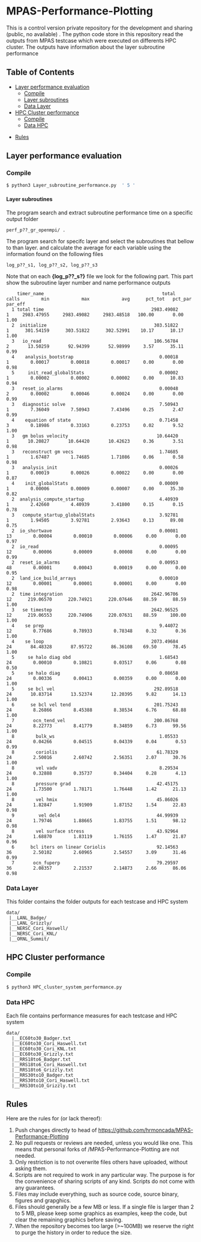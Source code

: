 # MPAS-Performance-Plotting
This is a control version private repository for the development and sharing (public, no available) . 
The python code store in this repository read the outputs from MPAS testcase which were executed on differents HPC cluster. The outputs have information about the layer subroutine performance 

## Table of Contents
- [Layer performance evaluation](#Layer-performance-evaluation)
  * [Compile](#Compile)
  * [Layer subroutines](#Layer-subroutines)
  * [Data Layer](#Data-Layer)
- [HPC Cluster performance](#HPC-Cluster-performance)
  * [Compile](#Compile)
  * [Data HPC](#Data-HPC-Cluster)
<!-- 
    + [Sub-sub-heading](#sub-sub-heading-1)
-->
- [Rules](#Rules)

<!-- Comments -->

## Layer performance evaluation
<!-- This is an h1 heading -->
### Compile
```sh
$ python3 Layer_subroutine_performance.py  ' 5 '
```
#### Layer subroutines
The program search and extract subroutine performance time on a specific output folder 
```
perf_p??_gr_openmpi/ . 
```
The program search for specifc layer and select the subroutines that bellow to than layer.
and calculate the average for each variable using the information found on the following files 
```
log_p??_s1, log_p??_s2, log_p??_s3
```
Note that on each **{log_p??_s?}** file we look for the following part. This part show the subroutine layer number and name performance outputs
```
    timer_name                                            total       calls        min            max            avg      pct_tot   pct_par     par_eff
  1 total time                                        2983.49082         1     2983.47955     2983.49082     2983.48518   100.00       0.00       1.00
  2  initialize                                        303.51822         1      301.54159      303.51822      302.52991    10.17      10.17       1.00
  3   io_read                                          106.56784         2       13.50259       92.94399       52.98999     3.57      35.11       0.99
  4    analysis_bootstrap                                0.00018         1        0.00017        0.00018        0.00017     0.00       0.00       0.98
  5     init_read_globalStats                            0.00002         1        0.00002        0.00002        0.00002     0.00      10.83       0.94
  3   reset_io_alarms                                    0.00048         2        0.00002        0.00046        0.00024     0.00       0.00       0.99
  3   diagnostic solve                                   7.50943         1        7.36049        7.50943        7.43496     0.25       2.47       0.99
  4    equation of state                                 0.71458         3        0.18986        0.33163        0.23753     0.02       9.52       1.00
  3   gm bolus velocity                                 10.64420         1       10.20827       10.64420       10.42623     0.36       3.51       0.98
  3   reconstruct gm vecs                                1.74685         1        1.67487        1.74685        1.71086     0.06       0.58       0.98
  3   analysis_init                                      0.00026         1        0.00019        0.00026        0.00022     0.00       0.00       0.87
  4    init_globalStats                                  0.00009         1        0.00006        0.00009        0.00007     0.00      35.30       0.82
  2  analysis_compute_startup                            4.40939         1        2.42660        4.40939        3.41800     0.15       0.15       0.78
  3   compute_startup_globalStats                        3.92781         1        1.94505        3.92781        2.93643     0.13      89.08       0.75
  2  io_shortwave                                        0.00081        13        0.00004        0.00010        0.00006     0.00       0.00       0.97
  2  io_read                                             0.00095        12        0.00006        0.00009        0.00008     0.00       0.00       0.99
  2  reset_io_alarms                                     0.00953        48        0.00001        0.00043        0.00019     0.00       0.00       0.95
  2  land_ice_build_arrays                               0.00010        12        0.00001        0.00001        0.00001     0.00       0.00       0.98
  2  time integration                                 2642.96706        12      219.06570      220.74921      220.07646    88.59      88.59       1.00
  3   se timestep                                     2642.96525        12      219.06553      220.74906      220.07631    88.59     100.00       1.00
  4    se prep                                           9.44072        12        0.77686        0.78933        0.78348     0.32       0.36       1.00
  4    se loop                                        2073.49684        24       84.48328       87.95722       86.36108    69.50      78.45       1.00
  5     se halo diag obd                                 1.68543        24        0.00010        0.10821        0.03517     0.06       0.08       0.50
  5     se halo diag                                     0.08658        24        0.00336        0.00413        0.00359     0.00       0.00       1.00
  5     se bcl vel                                     292.89518        24       10.83714       13.52374       12.20395     9.82      14.13       1.00
  6      se bcl vel tend                               201.75243        24        8.26866        8.45388        8.38534     6.76      68.88       1.00
  7       ocn_tend_vel                                 200.86768        24        8.22773        8.41779        8.34859     6.73      99.56       1.00
  8        bulk_ws                                       1.05533        24        0.04266        0.04515        0.04339     0.04       0.53       0.99
  8        coriolis                                     61.78329        24        2.50016        2.60742        2.56351     2.07      30.76       1.00
  8        vel vadv                                      8.29534        24        0.32888        0.35737        0.34404     0.28       4.13       1.00
  8        pressure grad                                42.45175        24        1.73500        1.78171        1.76448     1.42      21.13       1.00
  8        vel hmix                                     45.86026        24        1.82847        1.91909        1.87152     1.54      22.83       0.98
  9         vel del4                                    44.99939        24        1.79746        1.88665        1.83755     1.51      98.12       0.98
  8        vel surface stress                           43.92964        24        1.68870        1.83119        1.76155     1.47      21.87       0.96
  6      bcl iters on linear Coriolis                   92.14563        36        2.50102        2.60965        2.54557     3.09      31.46       0.99
  7       ocn_fuperp                                    79.29597        36        2.08357        2.21537        2.14873     2.66      86.06       0.98
```
     
### Data Layer
This folder contains the folder outputs for each testcase and HPC system
```
data/
 |__LANL_Badge/
 |__LANL_Grizzly/
 |__NERSC_Cori_Haswell/
 |__NERSC_Cori_KNL/
 |__ORNL_Summit/
```
## HPC Cluster performance
<!-- This is an h1 heading -->
### Compile
```sh
$ python3 HPC_cluster_system_performance.py
```
### Data HPC
Each file contains performance measures for each testcase and HPC system 
```
data/
  |__EC60to30_Badger.txt
  |__EC60to30_Cori_Haswell.txt
  |__EC60to30_Cori_KNL.txt
  |__EC60to30_Grizzly.txt
  |__RRS18to6_Badger.txt
  |__RRS18to6_Cori_Haswell.txt
  |__RRS18to6_Grizzly.txt
  |__RRS30to10_Badger.txt
  |__RRS30to10_Cori_Haswell.txt
  |__RRS30to10_Grizzly.txt
```
<!-- 
#### Sub-sub-heading
This is an h3 heading
-->

## Rules
Here are the rules for (or lack thereof):
   1. Push changes directly to head of https://github.com/hrmoncada/MPAS-Performance-Plotting
   2. No pull requests or reviews are needed, unless you would like one. This means that personal forks of /MPAS-Performance-Plotting are not needed.
   3. Only restriction is to not overwrite files others have uploaded, without asking them.
   4. Scripts are not required to work in any particular way. The purpose is for the convenience of sharing scripts of any kind. Scripts do not come with any guarantees.
   5. Files may include everything, such as source code, source binary, figures and grapghics.
   6. Files should generally be a few MB or less. If a single file is larger than 2 to 5 MB, please keep some graphics as examples, keep the code, but clear the remaining graphics before saving.
   7. When the repository becomes too large (>~100MB) we reserve the right to purge the history in order to reduce the size.
